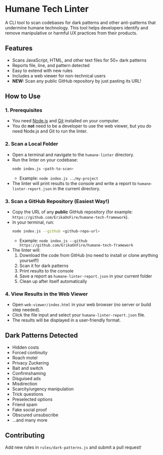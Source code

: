 # Humane Tech Linter

A CLI tool to scan codebases for dark patterns and other anti-patterns that undermine humane technology. This tool helps developers identify and remove manipulative or harmful UX practices from their products.

## Features
- Scans JavaScript, HTML, and other text files for 50+ dark patterns
- Reports file, line, and pattern detected
- Easy to extend with new rules
- Includes a web viewer for non-technical users
- **NEW:** Scan any public GitHub repository by just pasting its URL!

## How to Use

### 1. Prerequisites
- You need [Node.js](https://nodejs.org/) and [Git](https://git-scm.com/) installed on your computer.
- You do **not** need to be a developer to use the web viewer, but you do need Node.js and Git to run the linter.

### 2. Scan a Local Folder
- Open a terminal and navigate to the `humane-linter` directory.
- Run the linter on your codebase:
  ```sh
  node index.js <path-to-scan>
  ```
  - Example: `node index.js ../my-project`
- The linter will print results to the console and write a report to `humane-linter-report.json` in the current directory.

### 3. Scan a GitHub Repository (Easiest Way!)
- Copy the URL of any **public** GitHub repository (for example: `https://github.com/ErikaOnFire/humane-tech-framework`).
- In your terminal, run:
  ```sh
  node index.js --github <github-repo-url>
  ```
  - Example: `node index.js --github https://github.com/ErikaOnFire/humane-tech-framework`
- The linter will:
  1. Download the code from GitHub (no need to install or clone anything yourself!)
  2. Scan it for dark patterns
  3. Print results to the console
  4. Save a report as `humane-linter-report.json` in your current folder
  5. Clean up after itself automatically

### 4. View Results in the Web Viewer
- Open `web-viewer/index.html` in your web browser (no server or build step needed).
- Click the file input and select your `humane-linter-report.json` file.
- The results will be displayed in a user-friendly format.

## Dark Patterns Detected
- Hidden costs
- Forced continuity
- Roach motel
- Privacy Zuckering
- Bait and switch
- Confirmshaming
- Disguised ads
- Misdirection
- Scarcity/urgency manipulation
- Trick questions
- Preselected options
- Friend spam
- Fake social proof
- Obscured unsubscribe
- ...and many more

## Contributing
Add new rules in `rules/dark-patterns.js` and submit a pull request!
